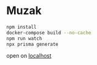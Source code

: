 # Muzak

```sh
npm install
docker-compose build --no-cache
npm run watch
npx prisma generate
```

open on [localhost](http://localhost:3000)

